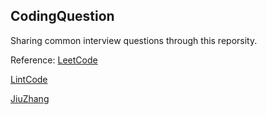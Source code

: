 ## CodingQuestion
Sharing common interview questions through this reporsity.

Reference:
[LeetCode](https://leetcode.com/)

[LintCode](http://www.lintcode.com/)

[JiuZhang](http://www.jiuzhang.com/)